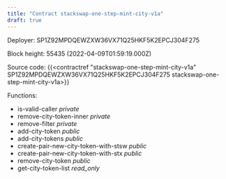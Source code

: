 ```yaml
---
title: "Contract stackswap-one-step-mint-city-v1a"
draft: true
---
```

Deployer: SP1Z92MPDQEWZXW36VX71Q25HKF5K2EPCJ304F275


 



Block height: 55435 (2022-04-09T01:59:19.000Z)

Source code: {{<contractref "stackswap-one-step-mint-city-v1a" SP1Z92MPDQEWZXW36VX71Q25HKF5K2EPCJ304F275 stackswap-one-step-mint-city-v1a>}}

Functions:

* is-valid-caller _private_
* remove-city-token-inner _private_
* remove-filter _private_
* add-city-token _public_
* add-city-tokens _public_
* create-pair-new-city-token-with-stsw _public_
* create-pair-new-city-token-with-stx _public_
* remove-city-token _public_
* get-city-token-list _read_only_
